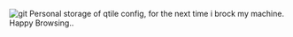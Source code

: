 ![git](https://github.com/user-attachments/assets/fdc18f61-1046-47b9-b1dd-83fbe52af204)
Personal storage of qtile config, for the next time i brock my machine.
Happy Browsing..
